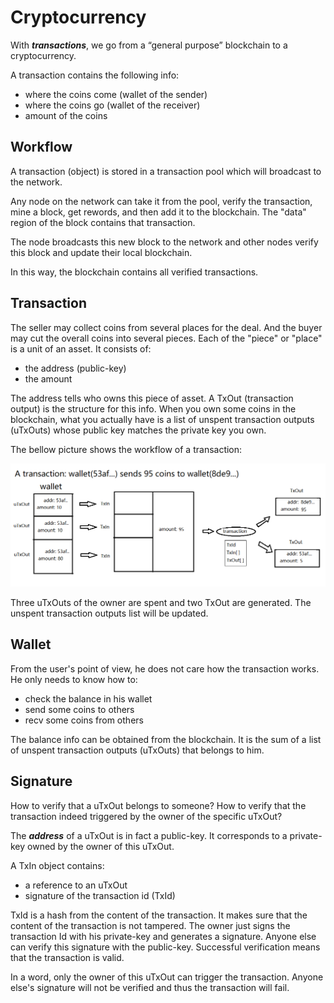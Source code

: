 # Cryptocurrency

With ***transactions***, we go from a “general purpose”
blockchain to a cryptocurrency.

A transaction contains the following info:

* where the coins come (wallet of the sender)
* where the coins go (wallet of the receiver)
* amount of the coins

## Workflow

A transaction (object) is stored in a transaction pool which will
broadcast to the network.

Any node on the network can take it from the pool, verify the transaction,
mine a block, get rewords, and then add it to the blockchain.
The "data" region of the block contains that transaction.

The node broadcasts this new block to the network and other nodes
verify this block and update their local blockchain.

In this way, the blockchain contains all verified transactions.

## Transaction

The seller may collect coins from several places
for the deal. And the buyer may cut the overall coins
into several pieces. Each of the "piece" or "place"
is a unit of an asset. It consists of:

* the address (public-key)
* the amount

The address tells who owns this piece of asset.
A TxOut (transaction output) is the structure for this info.
When you own some coins in the blockchain, what you actually
have is a list of unspent transaction outputs (uTxOuts) whose
public key matches the private key you own.

The bellow picture shows the workflow of a transaction:

![workflow](./pic/transaction.png)

Three uTxOuts of the owner are spent and two TxOut are generated.
The unspent transaction outputs list will be updated.

## Wallet

From the user's point of view, he does not care how
the transaction works. He only needs to know how to:

* check the balance in his wallet
* send some coins to others
* recv some coins from others

The balance info can be obtained from the blockchain.
It is the sum of a list of unspent transaction outputs (uTxOuts)
that belongs to him.

## Signature

How to verify that a uTxOut belongs to someone?
How to verify that the transaction indeed triggered
by the owner of the specific uTxOut?

The ***address*** of a uTxOut is in fact a public-key.
It corresponds to a private-key owned by the owner of this uTxOut.

A TxIn object contains:

* a reference to an uTxOut
* signature of the transaction id (TxId)

TxId is a hash from the content of the transaction. It makes
sure that the content of the transaction is not tampered.
The owner just signs the transaction Id with his private-key
and generates a signature. Anyone else can verify this signature
with the public-key. Successful verification means that
the transaction is valid.

In a word, only the owner of this uTxOut can trigger the transaction.
Anyone else's signature will not be verified and thus
the transaction will fail.
